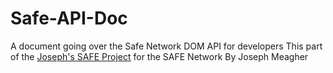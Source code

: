 # Safe-API-Doc
A document going over the Safe Network DOM API for developers
This part of the [Joseph's SAFE Project](https://safenetforum.org/t/josephs-safe-websites-project/15244) for the SAFE Network
By Joseph Meagher
